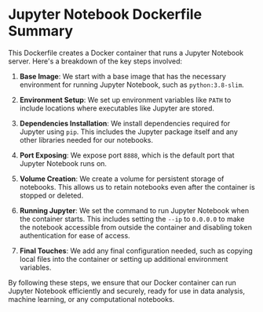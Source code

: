 # Jupyter Notebook Dockerfile Summary

This Dockerfile creates a Docker container that runs a Jupyter Notebook server. Here's a breakdown of the key steps involved:

1. **Base Image**: We start with a base image that has the necessary environment for running Jupyter Notebook, such as `python:3.8-slim`.

2. **Environment Setup**: We set up environment variables like `PATH` to include locations where executables like Jupyter are stored.

3. **Dependencies Installation**: We install dependencies required for Jupyter using `pip`. This includes the Jupyter package itself and any other libraries needed for our notebooks.

4. **Port Exposing**: We expose port `8888`, which is the default port that Jupyter Notebook runs on.

5. **Volume Creation**: We create a volume for persistent storage of notebooks. This allows us to retain notebooks even after the container is stopped or deleted.

6. **Running Jupyter**: We set the command to run Jupyter Notebook when the container starts. This includes setting the `--ip` to `0.0.0.0` to make the notebook accessible from outside the container and disabling token authentication for ease of access.

7. **Final Touches**: We add any final configuration needed, such as copying local files into the container or setting up additional environment variables.

By following these steps, we ensure that our Docker container can run Jupyter Notebook efficiently and securely, ready for use in data analysis, machine learning, or any computational notebooks.
